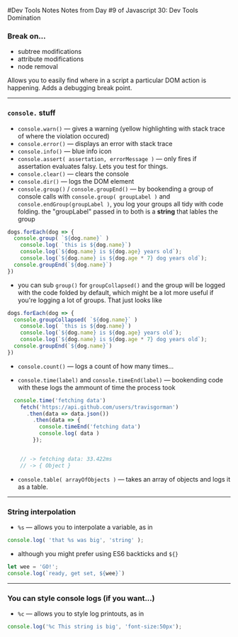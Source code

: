 #Dev Tools Notes
Notes from Day #9 of Javascript 30: Dev Tools Domination

### Break on...
* subtree modifications
* attribute modifications
* node removal

Allows you to easily find where in a script a particular DOM action is happening. Adds a debugging break point.

___
### `console.` stuff
* `console.warn()` — gives a warning (yellow highlighting with stack trace of where the violation occured)
* `console.error()` — displays an error with stack trace
* `console.info()` — blue info icon
* `console.assert( assertation, errorMessage )` — only fires if assertation evaluates falsy. Lets you test for things.
*  `console.clear()` — clears the console
*  `console.dir()` — logs the DOM element
*  `console.group()` / `console.groupEnd()` — by bookending a group of console calls with `console.group( groupLabel )` and `console.endGroup(groupLabel )`, you log your groups all tidy with code folding. the "groupLabel" passed in to both is a **string** that lables the group

```js
dogs.forEach(dog => {
  console.group( `${dog.name}` )
    console.log( `this is ${dog.name}`)
    console.log(`${dog.name} is ${dog.age} years old`);
    console.log(`${dog.name} is ${dog.age * 7} dog years old`);
  console.groupEnd(`${dog.name}`)
})
```
* you can sub `group()` for `groupCollapsed()` and the group will be logged with the code folded by default, which might be a lot more useful if you're logging a lot of groups. That just looks like 

```js
dogs.forEach(dog => {
  console.groupCollapsed( `${dog.name}` )
    console.log( `this is ${dog.name}`)
    console.log(`${dog.name} is ${dog.age} years old`);
    console.log(`${dog.name} is ${dog.age * 7} dog years old`);
  console.groupEnd(`${dog.name}`)
})
```
* `console.count()` — logs a count of how many times...

* `console.time(label)` and `console.timeEnd(label)` — bookending code with these logs the ammount of time the process took

```js
  console.time('fetching data')
    fetch('https://api.github.com/users/travisgorman')
      .then(data => data.json())
        .then(data => {
          console.timeEnd('fetching data')
          console.log( data )
        });


    // -> fetching data: 33.422ms
    // -> { Object }
```
* `console.table( arrayOfObjects )` — takes an array of objects and logs it as a table.

___
### String interpolation
* `%s` — allows you to interpolate a variable, as in

```js
console.log( 'that %s was big', 'string' );
```
* although you might prefer using ES6 backticks and `${}`

```js
let wee = 'GO!';
console.log(`ready, get set, ${wee}`)
```
___
### You can style console logs (if you want...)
* `%c` — allows you to style log printouts, as in

```js
console.log('%c This string is big', 'font-size:50px');
```




